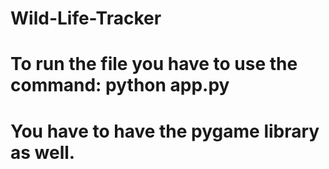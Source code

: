# Wild-Life-Tracker

# To run the file you have to use the command: python app.py
# You have to have the pygame library as well.